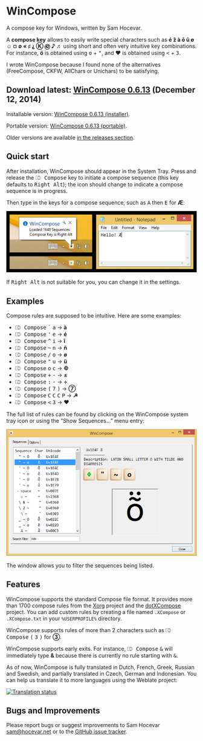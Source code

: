 ﻿WinCompose
==========

A compose key for Windows, written by Sam Hocevar.

A **compose key** allows to easily write special characters such as **é
ž à ō û ø ☺ ¤ ∅ « ♯ ⸘ Ⓚ ㊷ ♪ ♬** using short and often
very intuitive key combinations. For instance, **ö** is obtained using
<kbd>o</kbd> + <kbd>"</kbd>, and **♥** is obtained using <kbd>&lt;</kbd>
\+ <kbd>3</kbd>.

I wrote WinCompose because I found none of the alternatives (FreeCompose,
CKFW, AllChars or Unichars) to be satisfying.

Download latest: [WinCompose 0.6.13](https://github.com/samhocevar/wincompose/releases/download/v0.6.13/WinCompose-Setup-0.6.13.exe) (December 12, 2014)
-----------------------------------

Installable version: [WinCompose 0.6.13 (installer)](https://github.com/samhocevar/wincompose/releases/download/v0.6.13/WinCompose-Setup-0.6.13.exe).

Portable version: [WinCompose 0.6.13 (portable)](https://github.com/samhocevar/wincompose/releases/download/v0.6.13/WinCompose-NoInstall-0.6.13.zip).

Older versions are available [in the releases section](https://github.com/samhocevar/wincompose/releases/).

Quick start
-----------

After installation, WinCompose should appear in the System Tray. Press and
release the <kbd>⎄ Compose</kbd> key to initiate a compose sequence (this key
defaults to <kbd>Right Alt</kbd>); the icon should change to indicate a compose
sequence is in progress.

Then type in the keys for a compose sequence, such as <kbd>A</kbd> then
<kbd>E</kbd> for **Æ**:

![Quick Launch](/web/shot1.png)

If <kbd>Right Alt</kbd> is not suitable for you, you can change it in the settings.

Examples
--------

Compose rules are supposed to be intuitive. Here are some examples:

 - <kbd>⎄ Compose</kbd> <kbd>\`</kbd> <kbd>a</kbd> → **à**
 - <kbd>⎄ Compose</kbd> <kbd>'</kbd> <kbd>e</kbd> → **é**
 - <kbd>⎄ Compose</kbd> <kbd>^</kbd> <kbd>i</kbd> → **î**
 - <kbd>⎄ Compose</kbd> <kbd>~</kbd> <kbd>n</kbd> → **ñ**
 - <kbd>⎄ Compose</kbd> <kbd>/</kbd> <kbd>o</kbd> → **ø**
 - <kbd>⎄ Compose</kbd> <kbd>"</kbd> <kbd>u</kbd> → **ü**
 - <kbd>⎄ Compose</kbd> <kbd>o</kbd> <kbd>c</kbd> → **©**
 - <kbd>⎄ Compose</kbd> <kbd>+</kbd> <kbd>-</kbd> → **±**
 - <kbd>⎄ Compose</kbd> <kbd>:</kbd> <kbd>-</kbd> → **÷**
 - <kbd>⎄ Compose</kbd> <kbd>(</kbd> <kbd>7</kbd> <kbd>)</kbd> → **⑦**
 - <kbd>⎄ Compose</kbd> <kbd>C</kbd> <kbd>C</kbd> <kbd>C</kbd> <kbd>P</kbd> → **☭**
 - <kbd>⎄ Compose</kbd> <kbd>&lt;</kbd> <kbd>3</kbd> → **♥**

The full list of rules can be found by clicking on the WinCompose system tray
icon or using the “Show Sequences…” menu entry:

![Sequence List](/web/shot2.png)

The window allows you to filter the sequences being listed.

Features
--------

WinCompose supports the standard Compose file format. It provides more than
1700 compose rules from the [Xorg](http://www.x.org/wiki/) project and the
[dotXCompose](https://github.com/kragen/xcompose) project. You can add custom
rules by creating a file named `.XCompose` or `.XCompose.txt` in your
`%USERPROFILE%` directory.

WinCompose supports rules of more than 2 characters such as <kbd>⎄ Compose</kbd>
<kbd>(</kbd> <kbd>3</kbd> <kbd>)</kbd> for **③**.

WinCompose supports early exits. For instance, <kbd>⎄ Compose</kbd> <kbd>&</kbd> will
immediately type **&** because there is currently no rule starting with <kbd>&</kbd>.

As of now, WinCompose is fully translated in Dutch, French, Greek, Russian and Swedish, and partially translated in Czech, German and Indonesian. You can help us translate it to more languages using the Weblate project:

<a href="https://hosted.weblate.org/engage/wincompose/?utm_source=widget"><img src="https://hosted.weblate.org/widgets/wincompose-287x66-white.png" alt="Translation status" /></a>

Bugs and Improvements
---------------------

Please report bugs or suggest improvements to Sam Hocevar <sam@hocevar.net>
or to the [GitHub issue tracker](https://github.com/samhocevar/wincompose/issues).

